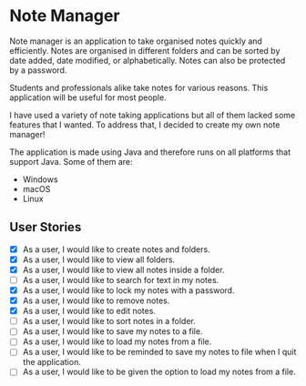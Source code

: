 # Note Manager

Note manager is an application to take organised notes quickly and efficiently. Notes are organised in different folders and can be sorted by date added, date modified, or alphabetically. Notes can also be protected by a password.

Students and professionals alike take notes for various reasons. This application will be useful for most people.

I have used a variety of note taking applications but all of them lacked some features that I wanted. To address that, I decided to create my own note manager! 

The application is made using Java and therefore runs on all platforms that support Java. Some of them are:

- Windows
- macOS
- Linux

## User Stories

- [x] As a user, I would like to create notes and folders.
- [x] As a user, I would like to view all folders.
- [x] As a user, I would like to view all notes inside a folder.
- [ ] As a user, I would like to search for text in my notes.
- [x] As a user, I would like to lock my notes with a password.
- [x] As a user, I would like to remove notes.
- [x] As a user, I would like to edit notes.
- [ ] As a user, I would like to sort notes in a folder.
- [ ] As a user, I would like to save my notes to a file.
- [ ] As a user, I would like to load my notes from a file.
- [ ] As a user, I would like to be reminded to save my notes to file when I quit the application.
- [ ] As a user, I would like to be given the option to load my notes from a file.

